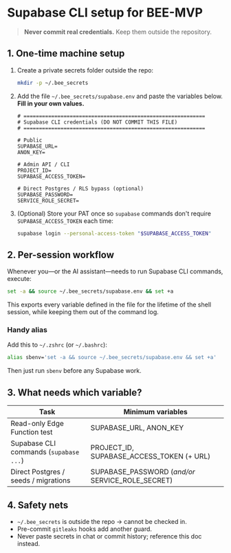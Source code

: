 # Supabase CLI setup for BEE-MVP

> **Never commit real credentials.** Keep them outside the repository.

## 1. One-time machine setup

1. Create a private secrets folder outside the repo:
   ```bash
   mkdir -p ~/.bee_secrets
   ```
2. Add the file `~/.bee_secrets/supabase.env` and paste the variables below.
   **Fill in your own values.**
   ```env
   # ===========================================================
   # Supabase CLI credentials (DO NOT COMMIT THIS FILE)
   # ===========================================================

   # Public
   SUPABASE_URL=
   ANON_KEY=

   # Admin API / CLI
   PROJECT_ID=
   SUPABASE_ACCESS_TOKEN=

   # Direct Postgres / RLS bypass (optional)
   SUPABASE_PASSWORD=
   SERVICE_ROLE_SECRET=
   ```
3. (Optional) Store your PAT once so `supabase` commands don't require
   `SUPABASE_ACCESS_TOKEN` each time:
   ```bash
   supabase login --personal-access-token "$SUPABASE_ACCESS_TOKEN"
   ```

## 2. Per-session workflow

Whenever you—or the AI assistant—needs to run Supabase CLI commands, execute:

```bash
set -a && source ~/.bee_secrets/supabase.env && set +a
```

This exports every variable defined in the file for the lifetime of the shell
session, while keeping them out of the command log.

### Handy alias

Add this to `~/.zshrc` (or `~/.bashrc`):

```sh
alias sbenv='set -a && source ~/.bee_secrets/supabase.env && set +a'
```

Then just run `sbenv` before any Supabase work.

## 3. What needs which variable?

| Task                                   | Minimum variables                                |
| -------------------------------------- | ------------------------------------------------ |
| Read-only Edge Function test           | SUPABASE_URL, ANON_KEY                           |
| Supabase CLI commands (`supabase ...`) | PROJECT_ID, SUPABASE_ACCESS_TOKEN (+ URL)        |
| Direct Postgres / seeds / migrations   | SUPABASE_PASSWORD (_and/or_ SERVICE_ROLE_SECRET) |

## 4. Safety nets

- `~/.bee_secrets` is outside the repo → cannot be checked in.
- Pre-commit `gitleaks` hooks add another guard.
- Never paste secrets in chat or commit history; reference this doc instead.
